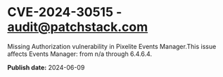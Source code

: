 # CVE-2024-30515 - audit@patchstack.com

Missing Authorization vulnerability in Pixelite Events Manager.This issue affects Events Manager: from n/a through 6.4.6.4.

**Publish date:** 2024-06-09
